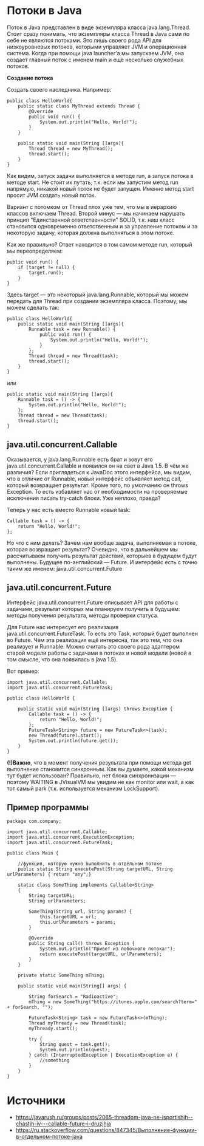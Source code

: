 # Потоки в Java
Поток в Java представлен в виде экземпляра класса java.lang.Thread. Стоит сразу понимать, что экземпляры класса Thread в Java сами по себе не являются потоками. Это лишь своего рода API для низкоуровневых потоков, которыми управляет JVM и операционная система. Когда при помощи java launcher'а мы запускаем JVM, она создает главный поток с именем main и ещё несколько служебных потоков.

**Создание потока**

Cоздать своего наследника. Например:
```
public class HelloWorld{
    public static class MyThread extends Thread {
        @Override
        public void run() {
            System.out.println("Hello, World!");
        }
    }

    public static void main(String []args){
        Thread thread = new MyThread();
        thread.start();
    }
}
```

Как видим, запуск задачи выполняется в методе run, а запуск потока в методе start. Не стоит их путать, т.к. если мы запустим метод run напрямую, никакой новый поток не будет запущен. Именно метод start просит JVM создать новый поток.

Вариант с потомком от Thread плох уже тем, что мы в иерархию классов включаем Thread. Второй минус — мы начинаем нарушать принцип "Единственной ответственности" SOLID, т.к. наш класс становится одновременно ответственным и за управление потоком и за некоторую задачу, которая должна выполняться в этом потоке.

Как же правильно? Ответ находится в том самом методе run, который мы переопределяем:
```
public void run() {
	if (target != null) {
		target.run();
	}
}
```
Здесь target — это некоторый java.lang.Runnable, который мы можем передать для Thread при создании экземпляра класса. Поэтому, мы можем сделать так:
```
public class HelloWorld{
    public static void main(String []args){
        Runnable task = new Runnable() {
            public void run() {
                System.out.println("Hello, World!");
            }
        };
        Thread thread = new Thread(task);
        thread.start();
    }
}
```
или
```
public static void main(String []args){
	Runnable task = () -> {
		System.out.println("Hello, World!");
	};
	Thread thread = new Thread(task);
	thread.start();
}
```
## java.util.concurrent.Callable
Оказывается, у java.lang.Runnable есть брат и зовут его java.util.concurrent.Callable и появился он на свет в Java 1.5. В чём же различия? Если приглядеться к JavaDoc этого интерфейса, мы видим, что в отличие от Runnable, новый интерфейс объявляет метод call, который возвращает результат. Кроме того, по умолчанию он throws Exception. То есть избавляет нас от необходимости на проверяемые исключения писать try-catch блоки. Уже неплохо, правда?

Теперь у нас есть вместо Runnable новый task:
```
Callable task = () -> {
	return "Hello, World!";
};
```
Но что с ним делать? Зачем нам вообще задача, выполняемая в потоке, которая возвращает результат? Очевидно, что в дальнейшем мы рассчитываем получить результат действий, которыев в будущем будут выполнены. Будущее по-английский — Future. И интерфейс есть с точно таким же именем: java.util.concurrent.Future
## java.util.concurrent.Future

Интерфейс java.util.concurrent.Future описывает API для работы с задачами, результат которых мы планируем получить в будущем: методы получения результата, методы проверки статуса.

Для Future нас интересует его реализация java.util.concurrent.FutureTask. То есть это Task, который будет выполнен во Future. Чем эта реализация ещё интересна, так это тем, что она реализует и Runnable. Можно считать это своего рода адаптером старой модели работы с задачами в потоках и новой модели (новой в том смысле, что она появилась в java 1.5).

Вот пример:
```
import java.util.concurrent.Callable;
import java.util.concurrent.FutureTask;

public class HelloWorld {

    public static void main(String []args) throws Exception {
        Callable task = () -> {
            return "Hello, World!";
        };
        FutureTask<String> future = new FutureTask<>(task);
        new Thread(future).start();
        System.out.println(future.get());
    }
}
```
**(!)Важно**, что в момент получения результата при помощи метода get выполнение становится синхронным. Как вы думаете, какой механизм тут будет использован? Правильно, нет блока синхронизации — поэтому WAITING в JVisualVM мы увидим не как monitor или wait, а как тот самый park (т.к. используется механизм LockSupport).

## Пример программы 
```
package com.company;

import java.util.concurrent.Callable;
import java.util.concurrent.ExecutionException;
import java.util.concurrent.FutureTask;

public class Main {

    //функция, которую нужно выполнить в отдельном потоке
    public static String executePost(String targetURL, String urlParameters) { return "any";}

    static class SomeThing implements Callable<String>
    {
        String targetURL;
        String urlParameters;

        SomeThing(String url, String params) {
            this.targetURL = url;
            this.urlParameters = params;
        }

        @Override
        public String call() throws Exception {
            System.out.println("Привет из побочного потока!");
            return executePost(targetURL, urlParameters);
        }
    }

    private static SomeThing mThing;

    public static void main(String[] args) {

        String forSearch = "Radioactive";
        mThing = new SomeThing("https://itunes.apple.com/search?term=" + forSearch, "");

        FutureTask<String> task = new FutureTask<>(mThing);
        Thread myThready = new Thread(task);
        myThready.start();

        try {
            String quest = task.get();
            System.out.println(quest);
        } catch (InterruptedException | ExecutionException e) {
            //something
        }
    }
}

```
# Источники
- https://javarush.ru/groups/posts/2065-threadom-java-ne-isportishjh--chastjh-iv---callable-future-i-druzjhja
- https://ru.stackoverflow.com/questions/847345/Выполнение-функции-в-отдельном-потоке-java
